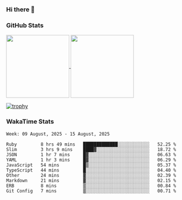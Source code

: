 ### Hi there 👋

### GitHub Stats

<a href="https://github.com/anuraghazra/github-readme-stats">
  <img align="center" height="170px" src="https://github-readme-stats.vercel.app/api/top-langs/?username=tksfjt1024&layout=compact&count_private=true&show_icons=true&show_icons=true&theme=graywhite" />
</a>
<a href="https://github.com/anuraghazra/github-readme-stats">
  <img align="center" height="170px" src="https://github-readme-stats.vercel.app/api?username=tksfjt1024&count_private=true&show_icons=true&show_icons=true&theme=graywhite" />
</a>

[![trophy](https://github-profile-trophy.vercel.app/?username=tksfjt1024)](https://github.com/ryo-ma/github-profile-trophy)

### WakaTime Stats

<!--START_SECTION:waka-->
```text
Week: 09 August, 2025 - 15 August, 2025

Ruby         8 hrs 49 mins   █████████████░░░░░░░░░░░░   52.25 % 
Slim         3 hrs 9 mins    ████▓░░░░░░░░░░░░░░░░░░░░   18.72 % 
JSON         1 hr 7 mins     █▓░░░░░░░░░░░░░░░░░░░░░░░   06.63 % 
YAML         1 hr 3 mins     █▓░░░░░░░░░░░░░░░░░░░░░░░   06.29 % 
JavaScript   54 mins         █▒░░░░░░░░░░░░░░░░░░░░░░░   05.37 % 
TypeScript   44 mins         █░░░░░░░░░░░░░░░░░░░░░░░░   04.40 % 
Other        24 mins         ▓░░░░░░░░░░░░░░░░░░░░░░░░   02.39 % 
Markdown     21 mins         ▓░░░░░░░░░░░░░░░░░░░░░░░░   02.15 % 
ERB          8 mins          ▒░░░░░░░░░░░░░░░░░░░░░░░░   00.84 % 
Git Config   7 mins          ▒░░░░░░░░░░░░░░░░░░░░░░░░   00.71 % 
```
<!--END_SECTION:waka-->
